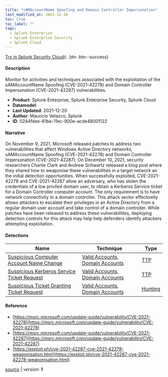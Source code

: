 ```yaml
---
title: "sAMAccountName Spoofing and Domain Controller Impersonation"
last_modified_at: 2021-12-20
toc: true
toc_label: ""
tags:
  - Splunk Enterprise
  - Splunk Enterprise Security
  - Splunk Cloud
---
```


[Try in Splunk Security Cloud](https://www.splunk.com/en_us/cyber-security.html){: .btn .btn--success}

#### Description

Monitor for activities and techniques associated with the exploitation of the sAMAccountName Spoofing (CVE-2021-42278) and Domain Controller Impersonation (CVE-2021-42287) vulnerabilities.

- **Product**: Splunk Enterprise, Splunk Enterprise Security, Splunk Cloud
- **Datamodel**: 
- **Last Updated**: 2021-12-20
- **Author**: Mauricio Velazco, Splunk
- **ID**: 0244fdee-61be-11ec-900e-acde48001122

#### Narrative

On November 9, 2021, Microsoft released patches to address two vulnerabilities that affect Windows Active Directory networks, sAMAccountName Spoofing (CVE-2021-42278) and Domain Controller Impersonation (CVE-2021-42287). On December 10, 2021, security researchers Charlie Clark and Andrew Schwartz released a blog post where they shared how to weaponise these vulnerabilities in a target network an the initial detection opportunities. When successfully exploited, CVE-2021-42278 and CVE-2021-42287 allow an adversary, who has stolen the credentials of a low priviled domain user, to obtain a Kerberos Service ticket for a Domain Controller computer account. The only requirement is to have network connectivity to a domain controller. This attack vector effectivelly allows attackers to escalate their privileges in an Active Directory from a regular domain user account and take control of a domain controller. While patches have been released to address these vulnerabilities, deploying detection controls for this attack may help help defenders identify attackers attempting exploitation.

#### Detections

| Name        | Technique   | Type         |
| ----------- | ----------- |--------------|
| [Suspicious Computer Account Name Change](/endpoint/35a61ed8-61c4-11ec-bc1e-acde48001122/) | [Valid Accounts](/tags/#valid-accounts), [Domain Accounts](/tags/#domain-accounts) | [TTP](https://github.com/splunk/security_content/wiki/Detection-Analytic-Types) |
| [Suspicious Kerberos Service Ticket Request](/endpoint/8b1297bc-6204-11ec-b7c4-acde48001122/) | [Valid Accounts](/tags/#valid-accounts), [Domain Accounts](/tags/#domain-accounts) | [TTP](https://github.com/splunk/security_content/wiki/Detection-Analytic-Types) |
| [Suspicious Ticket Granting Ticket Request](/endpoint/d77d349e-6269-11ec-9cfe-acde48001122/) | [Valid Accounts](/tags/#valid-accounts), [Domain Accounts](/tags/#domain-accounts) | [Hunting](https://github.com/splunk/security_content/wiki/Detection-Analytic-Types) |

#### Reference

* [https://msrc.microsoft.com/update-guide/vulnerability/CVE-2021-42278](https://msrc.microsoft.com/update-guide/vulnerability/CVE-2021-42278)
* [https://msrc.microsoft.com/update-guide/vulnerability/CVE-2021-42287](https://msrc.microsoft.com/update-guide/vulnerability/CVE-2021-42287)
* [https://exploit.ph/cve-2021-42287-cve-2021-42278-weaponisation.html](https://exploit.ph/cve-2021-42287-cve-2021-42278-weaponisation.html)



[*source*](https://github.com/splunk/security_content/tree/develop/stories/samaccountname_spoofing_and_domain_controller_impersonation.yml) \| *version*: **1**